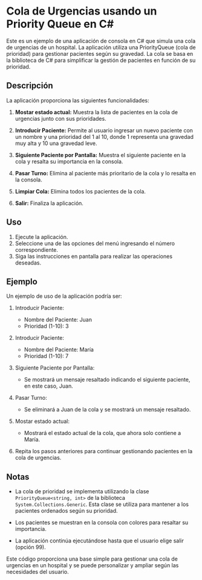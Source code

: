 # Cola de Urgencias usando un Priority Queue en C#

Este es un ejemplo de una aplicación de consola en C# que simula una cola de urgencias de un hospital. La aplicación utiliza una PriorityQueue (cola de prioridad) para gestionar pacientes según su gravedad. La cola se basa en la biblioteca de C# para simplificar la gestión de pacientes en función de su prioridad.

## Descripción

La aplicación proporciona las siguientes funcionalidades:

1. **Mostar estado actual:** Muestra la lista de pacientes en la cola de urgencias junto con sus prioridades.

2. **Introducir Paciente:** Permite al usuario ingresar un nuevo paciente con un nombre y una prioridad del 1 al 10, donde 1 representa una gravedad muy alta y 10 una gravedad leve.

3. **Siguiente Paciente por Pantalla:** Muestra el siguiente paciente en la cola y resalta su importancia en la consola.

4. **Pasar Turno:** Elimina al paciente más prioritario de la cola y lo resalta en la consola.

5. **Limpiar Cola:** Elimina todos los pacientes de la cola.

6. **Salir:** Finaliza la aplicación.

## Uso

1. Ejecute la aplicación.
2. Seleccione una de las opciones del menú ingresando el número correspondiente.
3. Siga las instrucciones en pantalla para realizar las operaciones deseadas.

## Ejemplo

Un ejemplo de uso de la aplicación podría ser:

1. Introducir Paciente:
   - Nombre del Paciente: Juan
   - Prioridad (1-10): 3

2. Introducir Paciente:
   - Nombre del Paciente: María
   - Prioridad (1-10): 7

3. Siguiente Paciente por Pantalla:
   - Se mostrará un mensaje resaltado indicando el siguiente paciente, en este caso, Juan.

4. Pasar Turno:
   - Se eliminará a Juan de la cola y se mostrará un mensaje resaltado.

5. Mostar estado actual:
   - Mostrará el estado actual de la cola, que ahora solo contiene a María.

6. Repita los pasos anteriores para continuar gestionando pacientes en la cola de urgencias.

## Notas

- La cola de prioridad se implementa utilizando la clase `PriorityQueue<string, int>` de la biblioteca `System.Collections.Generic`. Esta clase se utiliza para mantener a los pacientes ordenados según su prioridad.

- Los pacientes se muestran en la consola con colores para resaltar su importancia.

- La aplicación continúa ejecutándose hasta que el usuario elige salir (opción 99).

Este código proporciona una base simple para gestionar una cola de urgencias en un hospital y se puede personalizar y ampliar según las necesidades del usuario.
